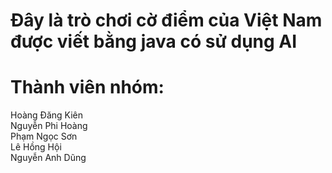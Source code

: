 # Đây là trò chơi cờ điểm của Việt Nam được viết bằng java có sử dụng AI
# Thành viên nhóm: 
Hoàng Đăng Kiên  
Nguyễn Phi Hoàng  
Phạm Ngọc Sơn  
Lê Hồng Hội  
Nguyễn Anh Dũng  


